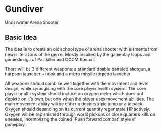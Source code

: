 # Gundiver

Underwater Arena Shooter

## Basic Idea

The idea is to create an old school type of arena shooter with elements from newer iterations of the genre.
Mostly inspired by the gameplay loops and game design of Painkiller and DOOM Eternal.

There will be 3 different weapons: a standard double barreled shotgun, a harpoon launcher + hook and a micro missile torpedo launcher.

All weapons should combine well together with the movement and level design, while synergising with the core player health system.
The core player health system should include an oxygen meter which does not deplete on it's own, but only when the player uses movement abilities. 
The main movement ability will be either a double/triple jump or a jetpack.
Oxygen should depending on its current quantity regenerate HP actively.
Oxygen will be replenished through world pickups or close quarters kills on enemies, incentivizing the coined "Push forward combat" style of gameplay.
